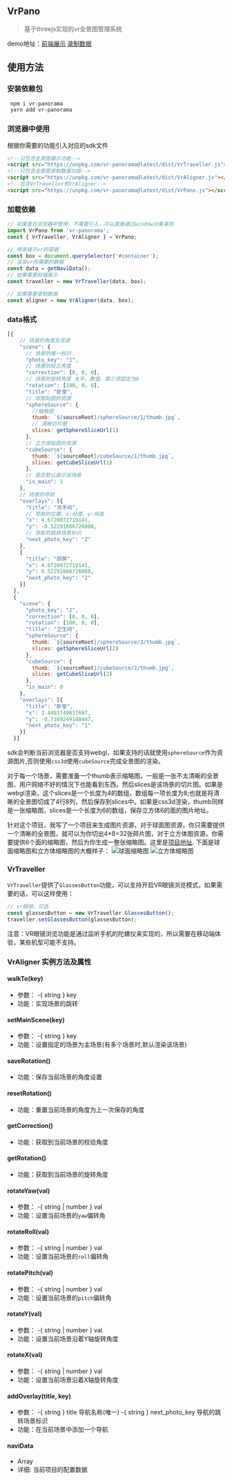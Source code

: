 ## VrPano
> 基于threejs实现的vr全景图管理系统


demo地址：[前端展示]("http//jsrun.net/gigKp/embedded/all/light/")
            [录制数据]("http://jsrun.net/figKp/embedded/all/light/")

## 使用方法

### 安装依赖包
```bash
 npm i vr-panorama
 yarn add vr-panorama
```

### 浏览器中使用
根据你需要的功能引入对应的sdk文件
```html
<!--只包含全景图展示功能-->
<script src="https://unpkg.com/vr-panorama@latest/dist/VrTraveller.js"></script>
<!--只包含全景图录制数据功能-->
<script src="https://unpkg.com/vr-panorama@latest/dist/VrAligner.js"></script>
<!--包含VrTraveller和VrAligner-->
<script src="https://unpkg.com/vr-panorama@latest/dist/VrPano.js"></script>
```

### 加载依赖
```js
// 如果是在浏览器中使用，不需要引入，可以直接通过window对象拿到
import VrPano from 'vr-panorama';
const { VrTraveller, VrAligner } = VrPano;

// 用来展示vr的容器
const box = document.querySelector('#container');
// 渲染vr所需要的数据
const data = getNaviData();
// 如果需要前端展示
const traveller = new VrTraveller(data, box);

// 如果需要录制数据
const aligner = new VrAligner(data, box);

```
### data格式

```js
[{
    // 场景的角度及资源
    "scene": {
      // 场景的唯一标识
      "photo_key": "1",
      // 场景的校正角度
      "correction": [0, 0, 0],
      // 场景的旋转角度 水平，数值，第三项固定为0
      "rotation": [180, 0, 0],
      "title": "卧室",
      // 球面贴图的资源
      "sphereSource": {
        //缩略图
        thumb: `${sourceRoot}/sphereSource/1/thumb.jpg`,
        // 清晰切片图
        slices: getSphereSliceUrl(1)
      },
      // 立方体贴图的资源
      "cubeSource": {
        thumb: `${sourceRoot}/cubeSource/1/thumb.jpg`,
        slices: getCubeSliceUrl(1)
      },
      // 是否默认展示该场景
      "is_main": 1
    },
    // 场景的导航
    "overlays": [{
      "title": "洗手间",
      // 导航的位置，x:经度，y:纬度
      "x": 4.6720072719141,
      "y": -0.52291666726088,
      // 导航的跳转场景标识
      "next_photo_key": "2"
    },
    {
      "title": "厨房",
      "x": 4.6720072719141,
      "y": 0.52291666726088,
      "next_photo_key": "2"
    }]
  },
  {
    "scene": {
      "photo_key": "2",
      "correction": [0, 0, 0],
      "rotation": [180, 0, 0],
      "title": "卫生间",
      "sphereSource": {
        thumb: `${sourceRoot}/sphereSource/2/thumb.jpg`,
        slices: getSphereSliceUrl(2)
      },
      "cubeSource": {
        thumb: `${sourceRoot}/cubeSource/2/thumb.jpg`,
        slices: getCubeSliceUrl(2)
      },
      "is_main": 0
    },
    "overlays": [{
      "title": "卧室",
      "x": 3.4483749837697,
      "y": -0.7169249148447,
      "next_photo_key": "1"
    }]
  }]
```

sdk会判断当前浏览器是否支持webgl，如果支持的话就使用`sphereSource`作为资源图片,否则使用`css3d`使用`cubeSource`完成全景图的渲染。

对于每一个场景，需要准备一个thumb表示缩略图，一般是一张不太清晰的全景图，用户网络不好的情况下也能看到东西，然后slices是该场景的切片图。如果是webgl渲染，这个slices是一个长度为4的数组，数组每一项长度为8;也就是将清晰的全景图切成了4行8列，然后保存到slices中。如果是css3d渲染，thumb同样是一张缩略图，slices是一个长度为6的数组，保存立方体6的面的图片地址。

针对这个项目，我写了一个项目来生成图片资源，对于球面图资源，你只需要提供一个清晰的全景图，就可以为你切出4*8=32张碎片图，对于立方体图资源，你需要提供6个面的缩略图，然后为你生成一整张缩略图。这里是[项目地址](https://github.com/fightingm/vrsources).
下面是球面缩略图和立方体缩略图的大概样子：
![球面缩略图](./assets/sphereSource/1/thumb.jpg)
![立方体缩略图](./assets/cubeSource/1/thumb.jpg)

### VrTraveller

`VrTraveller`提供了`GlassesButton`功能，可以支持开启VR眼镜浏览模式，如果需要的话，可以这样使用：
```js
// vr眼镜，可选
const glassesButton = new VrTraveller.GlassesButton();
traveller.setGlassesButton(glassesButton);
```
注意：VR眼镜浏览功能是通过监听手机的陀螺仪来实现的，所以需要在移动端体验，某些机型可能不支持。

### VrAligner 实例方法及属性

#### walkTo(key)

- 参数：
    -{ string } key
- 功能：实现场景的跳转

#### setMainScene(key)

- 参数：
    -{ string } key
- 功能：设置指定的场景为主场景(有多个场景时,默认渲染该场景)

#### saveRotation()

- 功能：保存当前场景的角度设置

#### resetRotation()

- 功能：重置当前场景的角度为上一次保存的角度

#### getCorrection()

- 功能：获取到当前场景的校验角度

#### getRotation()

- 功能：获取到当前场景的旋转角度

#### rotateYaw(val)

- 参数：
    -{ string | number } val
- 功能：设置当前场景的`yaw`偏转角

#### rotateRoll(val)

- 参数：
    -{ string | number } val
- 功能：设置当前场景的`roll`偏转角

#### rotatePitch(val)

- 参数：
    -{ string | number } val
- 功能：设置当前场景的`pitch`偏转角

#### rotateY(val)

- 参数：
    -{ string | number } val
- 功能：设置当前场景沿着Y轴旋转角度

#### rotateX(val)

- 参数：
    -{ string | number } val
- 功能：设置当前场景沿着X轴旋转角度

#### addOverlay(title, key)

- 参数：
    -{ string } title 导航名称(唯一)
    -{ string } next_photo_key 导航的跳转场景标识
- 功能：在当前场景中添加一个导航

#### naviData

- Array
- 详细: 当前项目的配置数据

